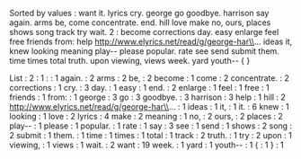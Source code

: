 Sorted by values :
want it. lyrics cry. george go goodbye. harrison say again. arms be, come concentrate. end. hill love make no, ours, places shows song track try wait. 2 : become corrections day. easy enlarge feel free friends from: help http://www.elyrics.net/read/g/george-har\\... ideas it, knew looking meaning play-- please popular. rate see send submit them. time times total truth. upon viewing, views week. yard youth-- { } 

List :
2 : 1
: : 1
again. : 2
arms : 2
be, : 2
become : 1
come : 2
concentrate. : 2
corrections : 1
cry. : 3
day. : 1
easy : 1
end. : 2
enlarge : 1
feel : 1
free : 1
friends : 1
from: : 1
george : 3
go : 3
goodbye. : 3
harrison : 3
help : 1
hill : 2
http://www.elyrics.net/read/g/george-har\\... : 1
ideas : 1
it, : 1
it. : 6
knew : 1
looking : 1
love : 2
lyrics : 4
make : 2
meaning : 1
no, : 2
ours, : 2
places : 2
play-- : 1
please : 1
popular. : 1
rate : 1
say : 3
see : 1
send : 1
shows : 2
song : 2
submit : 1
them. : 1
time : 1
times : 1
total : 1
track : 2
truth. : 1
try : 2
upon : 1
viewing, : 1
views : 1
wait. : 2
want : 19
week. : 1
yard : 1
youth-- : 1
{ : 1
} : 1
